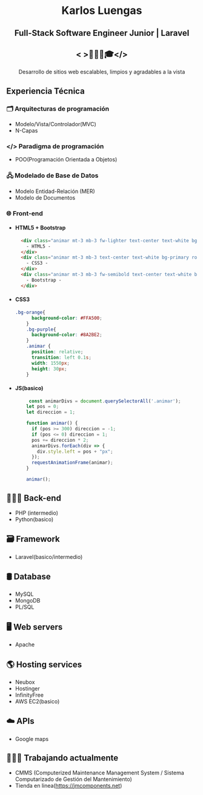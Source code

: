 <div align="center">
  
# Karlos Luengas

##  Full-Stack Software Engineer Junior | Laravel
## < >👨🏻‍💻🎓</>

Desarrollo de sitios web escalables, limpios y agradables a la vista 

</div>

## Experiencia Técnica

### 🗂️ Arquitecturas de programación
-  Modelo/Vista/Controlador(MVC)
-  N-Capas
  
### </> Paradigma de programación
-  POO(Programación Orientada a Objetos)
  
### 🖧 Modelado de Base de Datos
- Modelo Entidad-Relación (MER)
- Modelo de Documentos

### 🌐 Front-end
- #### HTML5 + Bootstrap
  ```html
    <div class="animar mt-3 mb-3 fw-lighter text-center text-white bg-orange rounded ">
      - HTML5 -
    </div>
    <div class="animar mt-3 mb-3 text-center text-white bg-primary rounded">
      - CSS3 -
    </div>
    <div class="animar mt-3 mb-3 fw-semibold text-center text-white bg-purple rounded">
      - Bootstrap -
    </div>  
  ```

- #### CSS3
  ```css
  .bg-orange{
        background-color: #FFA500;
      }
      .bg-purple{
        background-color: #8A2BE2;
      }
      .animar {
        position: relative;
        transition: left 0.1s;
        width: 1550px;
        height: 30px;
      }
  ```
- #### JS(basico)
  ```js
	   const animarDivs = document.querySelectorAll('.animar');
      let pos = 0;
      let direccion = 1;

      function animar() {
        if (pos >= 300) direccion = -1;
        if (pos <= 0) direccion = 1;
        pos += direccion * 2;
        animarDivs.forEach(div => {
          div.style.left = pos + "px";
        });
        requestAnimationFrame(animar);
      }

      animar();
  ```
## 👨🏻‍💻 Back-end
 - PHP (intermedio)
 - Python(basico)

## 🗃️ Framework
  - Laravel(basico/intermedio)

## 🛢️ Database
  - MySQL
  - MongoDB
  - PL/SQL

## 🖥 Web servers
  - Apache

## 🌎 Hosting services 
  - Neubox
  - Hostinger
  - InfinityFree
  - AWS EC2(basico)

## ☁️ APIs
 - Google maps
## 🧑🏻‍💻 Trabajando actualmente
 - CMMS (Computerized Maintenance Management System / Sistema Computarizado de Gestión del Mantenimiento)
 - Tienda en linea(https://jmcomponents.net)






	




